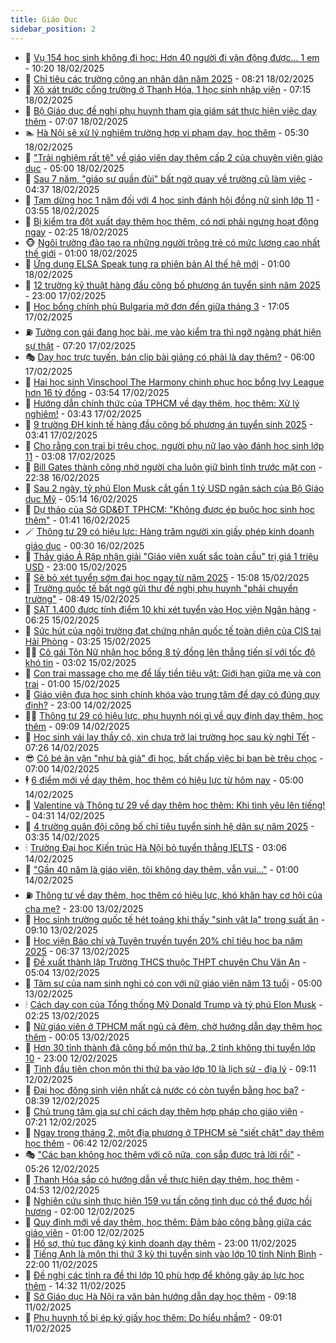 ```yaml
---
title: Giáo Dục
sidebar_position: 2
---
```


<!-- dantri-giao-duc:START -->
- 🤡 [Vụ 154 học sinh không đi học: Hơn 40 người đi vận động được... 1 em](https://dantri.com.vn/giao-duc/vu-154-hoc-sinh-khong-di-hoc-hon-40-nguoi-di-van-dong-duoc-1-em-20250218164609774.htm) - 10:20 18/02/2025
- 🗽 [Chỉ tiêu các trường công an nhân dân năm 2025](https://dantri.com.vn/giao-duc/chi-tieu-cac-truong-cong-an-nhan-dan-nam-2025-20250218151222485.htm) - 08:21 18/02/2025
- 🚦 [Xô xát trước cổng trường ở Thanh Hóa, 1 học sinh nhập viện](https://dantri.com.vn/giao-duc/xo-xat-truoc-cong-truong-o-thanh-hoa-1-hoc-sinh-nhap-vien-20250218122251975.htm) - 07:15 18/02/2025
- 🌋 [Bộ Giáo dục đề nghị phụ huynh tham gia giám sát thực hiện việc dạy thêm](https://dantri.com.vn/giao-duc/bo-giao-duc-de-nghi-phu-huynh-tham-gia-giam-sat-thuc-hien-viec-day-them-20250218135410160.htm) - 07:07 18/02/2025
- 🏊 [Hà Nội sẽ xử lý nghiêm trường hợp vi phạm dạy, học thêm](https://dantri.com.vn/giao-duc/ha-noi-se-xu-ly-nghiem-truong-hop-vi-pham-day-hoc-them-20250218120604214.htm) - 05:30 18/02/2025
- 🎃 [&quot;Trải nghiệm rất tệ&quot; về giáo viên dạy thêm cấp 2 của chuyên viên giáo dục](https://dantri.com.vn/giao-duc/trai-nghiem-rat-te-ve-giao-vien-day-them-cap-2-cua-chuyen-vien-giao-duc-20250217161810399.htm) - 05:00 18/02/2025
- 💄 [Sau 7 năm, &quot;giáo sư quần đùi&quot; bất ngờ quay về trường cũ làm việc](https://dantri.com.vn/giao-duc/sau-7-nam-giao-su-quan-dui-bat-ngo-quay-ve-truong-cu-lam-viec-20250218112428359.htm) - 04:37 18/02/2025
- 🦅 [Tạm dừng học 1 năm đối với 4 học sinh đánh hội đồng nữ sinh lớp 11](https://dantri.com.vn/giao-duc/tam-dung-hoc-1-nam-doi-voi-4-hoc-sinh-danh-hoi-dong-nu-sinh-lop-11-20250218101254117.htm) - 03:55 18/02/2025
- 🚦 [Bị kiểm tra đột xuất dạy thêm học thêm, có nơi phải ngưng hoạt động ngay](https://dantri.com.vn/giao-duc/bi-kiem-tra-dot-xuat-day-them-hoc-them-co-noi-phai-ngung-hoat-dong-ngay-20250218091750831.htm) - 02:25 18/02/2025
- 🐵 [Ngôi trường đào tạo ra những người trông trẻ có mức lương cao nhất thế giới](https://dantri.com.vn/giao-duc/ngoi-truong-dao-tao-ra-nhung-nguoi-trong-tre-co-muc-luong-cao-nhat-the-gioi-20250217160942931.htm) - 01:00 18/02/2025
- 🐘 [Ứng dụng ELSA Speak tung ra phiên bản AI thế hệ mới](https://dantri.com.vn/giao-duc/ung-dung-elsa-speak-tung-ra-phien-ban-ai-the-he-moi-20250217174948066.htm) - 01:00 18/02/2025
- 🦏 [12 trường kỹ thuật hàng đầu công bố phương án tuyển sinh năm 2025](https://dantri.com.vn/giao-duc/12-truong-ky-thuat-hang-dau-cong-bo-phuong-an-tuyen-sinh-nam-2025-20250217203612685.htm) - 23:00 17/02/2025
- 💼 [Học bổng chính phủ Bulgaria mở đơn đến giữa tháng 3](https://dantri.com.vn/giao-duc/hoc-bong-chinh-phu-bulgaria-mo-don-den-giua-thang-3-20250217191028354.htm) - 17:05 17/02/2025
- ⛽️ [Tưởng con gái đang học bài, mẹ vào kiểm tra thì ngỡ ngàng phát hiện sự thật](https://dantri.com.vn/giao-duc/tuong-con-gai-dang-hoc-bai-me-vao-kiem-tra-thi-ngo-ngang-phat-hien-su-that-20250217115242248.htm) - 07:20 17/02/2025
- 🎭 [Dạy học trực tuyến, bán clip bài giảng có phải là dạy thêm?](https://dantri.com.vn/giao-duc/day-hoc-truc-tuyen-ban-clip-bai-giang-co-phai-la-day-them-20250217105729900.htm) - 06:00 17/02/2025
- 🎃 [Hai học sinh Vinschool The Harmony chinh phục học bổng Ivy League hơn 16 tỷ đồng](https://dantri.com.vn/giao-duc/hai-hoc-sinh-vinschool-the-harmony-chinh-phuc-hoc-bong-ivy-league-hon-16-ty-dong-20250217104640310.htm) - 03:54 17/02/2025
- 🚀 [Hướng dẫn chính thức của TPHCM về dạy thêm, học thêm: Xử lý nghiêm!](https://dantri.com.vn/giao-duc/huong-dan-chinh-thuc-cua-tphcm-ve-day-them-hoc-them-xu-ly-nghiem-20250217103753947.htm) - 03:43 17/02/2025
- 👀 [9 trường ĐH kinh tế hàng đầu công bố phương án tuyển sinh 2025](https://dantri.com.vn/giao-duc/9-truong-dh-kinh-te-hang-dau-cong-bo-phuong-an-tuyen-sinh-2025-20250217103812992.htm) - 03:41 17/02/2025
- 🌝 [Cho rằng con trai bị trêu chọc, người phụ nữ lao vào đánh học sinh lớp 11](https://dantri.com.vn/giao-duc/cho-rang-con-trai-bi-treu-choc-nguoi-phu-nu-lao-vao-danh-hoc-sinh-lop-11-20250217093534092.htm) - 03:08 17/02/2025
- 🤗 [Bill Gates thành công nhờ người cha luôn giữ bình tĩnh trước mặt con](https://dantri.com.vn/giao-duc/bill-gates-thanh-cong-nho-nguoi-cha-luon-giu-binh-tinh-truoc-mat-con-20250216223958425.htm) - 22:38 16/02/2025
- 🦄 [Sau 2 ngày, tỷ phú Elon Musk cắt gần 1 tỷ USD ngân sách của Bộ Giáo dục Mỹ](https://dantri.com.vn/giao-duc/sau-2-ngay-ty-phu-elon-musk-cat-gan-1-ty-usd-ngan-sach-cua-bo-giao-duc-my-20250216101452096.htm) - 05:14 16/02/2025
- 🦍 [Dự thảo của Sở GD&amp;ĐT TPHCM: &quot;Không được ép buộc học sinh học thêm&quot;](https://dantri.com.vn/giao-duc/du-thao-cua-so-gddt-tphcm-khong-duoc-ep-buoc-hoc-sinh-hoc-them-20250216083355477.htm) - 01:41 16/02/2025
- 🪄 [Thông tư 29 có hiệu lực: Hàng trăm người xin giấy phép kinh doanh giáo dục](https://dantri.com.vn/giao-duc/thong-tu-29-co-hieu-luc-hang-tram-nguoi-xin-giay-phep-kinh-doanh-giao-duc-20250214180359053.htm) - 00:30 16/02/2025
- 🦆 [Thầy giáo Ả Rập nhận giải &quot;Giáo viên xuất sắc toàn cầu&quot; trị giá 1 triệu USD](https://dantri.com.vn/giao-duc/thay-giao-a-rap-nhan-giai-giao-vien-xuat-sac-toan-cau-tri-gia-1-trieu-usd-20250215111431537.htm) - 23:00 15/02/2025
- 🚀 [Sẽ bỏ xét tuyển sớm đại học ngay từ năm 2025](https://dantri.com.vn/giao-duc/se-bo-xet-tuyen-som-dai-hoc-ngay-tu-nam-2025-20250215215813955.htm) - 15:08 15/02/2025
- 🦒 [Trường quốc tế bất ngờ gửi thư đề nghị phụ huynh &quot;phải chuyển trường&quot;](https://dantri.com.vn/giao-duc/truong-quoc-te-bat-ngo-gui-thu-de-nghi-phu-huynh-phai-chuyen-truong-20250215154617281.htm) - 08:49 15/02/2025
- 🤡 [SAT 1.400 được tính điểm 10 khi xét tuyển vào Học viện Ngân hàng](https://dantri.com.vn/giao-duc/sat-1400-duoc-tinh-diem-10-khi-xet-tuyen-vao-hoc-vien-ngan-hang-20250215123225439.htm) - 06:25 15/02/2025
- 🤔 [Sức hút của ngôi trường đạt chứng nhận quốc tế toàn diện của CIS tại Hải Phòng](https://dantri.com.vn/giao-duc/suc-hut-cua-ngoi-truong-dat-chung-nhan-quoc-te-toan-dien-cua-cis-tai-hai-phong-20250215100851770.htm) - 03:25 15/02/2025
- 🧑‍💻 [Cô gái Tôn Nữ nhận học bổng 8 tỷ đồng lên thẳng tiến sĩ với tốc độ khó tin](https://dantri.com.vn/giao-duc/co-gai-ton-nu-nhan-hoc-bong-8-ty-dong-len-thang-tien-si-voi-toc-do-kho-tin-20250215094050440.htm) - 03:02 15/02/2025
- 🤡 [Con trai massage cho mẹ để lấy tiền tiêu vặt: Giới hạn giữa mẹ và con trai](https://dantri.com.vn/giao-duc/con-trai-massage-cho-me-de-lay-tien-tieu-vat-gioi-han-giua-me-va-con-trai-20250214164143245.htm) - 01:00 15/02/2025
- 🧠 [Giáo viên đưa học sinh chính khóa vào trung tâm để dạy có đúng quy định?](https://dantri.com.vn/giao-duc/giao-vien-dua-hoc-sinh-chinh-khoa-vao-trung-tam-de-day-co-dung-quy-dinh-20250214215401020.htm) - 23:00 14/02/2025
- 🧑‍💻 [Thông tư 29 có hiệu lực, phụ huynh nói gì về quy định dạy thêm, học thêm](https://dantri.com.vn/giao-duc/thong-tu-29-co-hieu-luc-phu-huynh-noi-gi-ve-quy-dinh-day-them-hoc-them-20250214123938254.htm) - 09:09 14/02/2025
- 🧠 [Học sinh vái lạy thầy cô, xin chưa trở lại trường học sau kỳ nghỉ Tết](https://dantri.com.vn/giao-duc/hoc-sinh-vai-lay-thay-co-xin-chua-tro-lai-truong-hoc-sau-ky-nghi-tet-20250214135726386.htm) - 07:26 14/02/2025
- 😎 [Cô bé ăn vận &quot;như bà già&quot; đi học, bất chấp việc bị bạn bè trêu chọc](https://dantri.com.vn/giao-duc/co-be-an-van-nhu-ba-gia-di-hoc-bat-chap-viec-bi-ban-be-treu-choc-20250213220927315.htm) - 07:00 14/02/2025
- 🕴 [6 điểm mới về dạy thêm, học thêm có hiệu lực từ hôm nay](https://dantri.com.vn/giao-duc/6-diem-moi-ve-day-them-hoc-them-co-hieu-luc-tu-hom-nay-20250213233035568.htm) - 05:00 14/02/2025
- 🧠 [Valentine và Thông tư 29 về dạy thêm học thêm: Khi tình yêu lên tiếng!](https://dantri.com.vn/giao-duc/valentine-va-thong-tu-29-ve-day-them-hoc-them-khi-tinh-yeu-len-tieng-20250214110831713.htm) - 04:31 14/02/2025
- 🚀 [4 trường quân đội công bố chỉ tiêu tuyển sinh hệ dân sự năm 2025](https://dantri.com.vn/giao-duc/4-truong-quan-doi-cong-bo-chi-tieu-tuyen-sinh-he-dan-su-nam-2025-20250214103307054.htm) - 03:35 14/02/2025
- 🕯 [Trường Đại học Kiến trúc Hà Nội bỏ tuyển thẳng IELTS](https://dantri.com.vn/giao-duc/truong-dai-hoc-kien-truc-ha-noi-bo-tuyen-thang-ielts-20250214100003843.htm) - 03:06 14/02/2025
- 🧰 [&quot;Gần 40 năm là giáo viên, tôi không dạy thêm, vẫn vui…&quot;](https://dantri.com.vn/giao-duc/gan-40-nam-la-giao-vien-toi-khong-day-them-van-vui-20250213203328566.htm) - 01:00 14/02/2025
- ⛽️ [Thông tư về dạy thêm, học thêm có hiệu lực, khó khăn hay cơ hội của cha mẹ?](https://dantri.com.vn/giao-duc/thong-tu-ve-day-them-hoc-them-co-hieu-luc-kho-khan-hay-co-hoi-cua-cha-me-20250213212640966.htm) - 23:00 13/02/2025
- 🤖 [Học sinh trường quốc tế hét toáng khi thấy &quot;sinh vật lạ&quot; trong suất ăn](https://dantri.com.vn/giao-duc/hoc-sinh-truong-quoc-te-het-toang-khi-thay-sinh-vat-la-trong-suat-an-20250213155747417.htm) - 09:10 13/02/2025
- 🦍 [Học viện Báo chí và Tuyên truyền tuyển 20% chỉ tiêu học bạ năm 2025](https://dantri.com.vn/giao-duc/hoc-vien-bao-chi-va-tuyen-truyen-tuyen-20-chi-tieu-hoc-ba-nam-2025-20250213133306817.htm) - 06:37 13/02/2025
- 🐘 [Đề xuất thành lập Trường THCS thuộc THPT chuyên Chu Văn An](https://dantri.com.vn/giao-duc/de-xuat-thanh-lap-truong-thcs-thuoc-thpt-chuyen-chu-van-an-20250213105229667.htm) - 05:04 13/02/2025
- 🌊 [Tâm sự của nam sinh nghi có con với nữ giáo viên năm 13 tuổi](https://dantri.com.vn/giao-duc/tam-su-cua-nam-sinh-nghi-co-con-voi-nu-giao-vien-nam-13-tuoi-20250213102252233.htm) - 05:00 13/02/2025
- 🕯 [Cách dạy con của Tổng thống Mỹ Donald Trump và tỷ phú Elon Musk](https://dantri.com.vn/giao-duc/cach-day-con-cua-tong-thong-my-donald-trump-va-ty-phu-elon-musk-20250212161428667.htm) - 02:25 13/02/2025
- 🐎 [Nữ giáo viên ở TPHCM mất ngủ cả đêm, chờ hướng dẫn dạy thêm học thêm](https://dantri.com.vn/giao-duc/nu-giao-vien-o-tphcm-mat-ngu-ca-dem-cho-huong-dan-day-them-hoc-them-20250213055023351.htm) - 00:05 13/02/2025
- 🐻 [Hơn 30 tỉnh thành đã công bố môn thứ ba, 2 tỉnh không thi tuyển lớp 10](https://dantri.com.vn/giao-duc/hon-30-tinh-thanh-da-cong-bo-mon-thu-ba-2-tinh-khong-thi-tuyen-lop-10-20250212210537134.htm) - 23:00 12/02/2025
- 🐎 [Tỉnh đầu tiên chọn môn thi thứ ba vào lớp 10 là lịch sử - địa lý](https://dantri.com.vn/giao-duc/tinh-dau-tien-chon-mon-thi-thu-ba-vao-lop-10-la-lich-su-dia-ly-20250212160434475.htm) - 09:11 12/02/2025
- 🫣 [Đại học đông sinh viên nhất cả nước có còn tuyển bằng học bạ?](https://dantri.com.vn/giao-duc/dai-hoc-dong-sinh-vien-nhat-ca-nuoc-co-con-tuyen-bang-hoc-ba-20250212152927244.htm) - 08:39 12/02/2025
- 🤭 [Chủ trung tâm gia sư chỉ cách dạy thêm hợp pháp cho giáo viên](https://dantri.com.vn/giao-duc/chu-trung-tam-gia-su-chi-cach-day-them-hop-phap-cho-giao-vien-20250212140949848.htm) - 07:21 12/02/2025
- 🥳 [Ngay trong tháng 2, một địa phương ở TPHCM sẽ &quot;siết chặt&quot; dạy thêm học thêm](https://dantri.com.vn/giao-duc/ngay-trong-thang-2-mot-dia-phuong-o-tphcm-se-siet-chat-day-them-hoc-them-20250212133044481.htm) - 06:42 12/02/2025
- 🎭 [&quot;Các bạn không học thêm với cô nữa, con sắp được trả lời rồi&quot;](https://dantri.com.vn/giao-duc/cac-ban-khong-hoc-them-voi-co-nua-con-sap-duoc-tra-loi-roi-20250212110725331.htm) - 05:26 12/02/2025
- 🥸 [Thanh Hóa sắp có hướng dẫn về thực hiện dạy thêm, học thêm](https://dantri.com.vn/giao-duc/thanh-hoa-sap-co-huong-dan-ve-thuc-hien-day-them-hoc-them-20250212114417257.htm) - 04:53 12/02/2025
- 🦣 [Nghiên cứu sinh thực hiện 159 vụ tấn công tình dục có thể được hồi hương](https://dantri.com.vn/giao-duc/nghien-cuu-sinh-thuc-hien-159-vu-tan-cong-tinh-duc-co-the-duoc-hoi-huong-20250211211415219.htm) - 02:00 12/02/2025
- 🤔 [Quy định mới về dạy thêm, học thêm: Đảm bảo công bằng giữa các giáo viên](https://dantri.com.vn/giao-duc/quy-dinh-moi-ve-day-them-hoc-them-dam-bao-cong-bang-giua-cac-giao-vien-20250210133104191.htm) - 01:00 12/02/2025
- 🦣 [Hồ sơ, thủ tục đăng ký kinh doanh dạy thêm](https://dantri.com.vn/giao-duc/ho-so-thu-tuc-dang-ky-kinh-doanh-day-them-20250211222319551.htm) - 23:00 11/02/2025
- 🐲 [Tiếng Anh là môn thi thứ 3 kỳ thi tuyển sinh vào lớp 10 tỉnh Ninh Bình](https://dantri.com.vn/giao-duc/tieng-anh-la-mon-thi-thu-3-ky-thi-tuyen-sinh-vao-lop-10-tinh-ninh-binh-20250211191356007.htm) - 22:00 11/02/2025
- 🔭 [Đề nghị các tỉnh ra đề thi lớp 10 phù hợp để không gây áp lực học thêm](https://dantri.com.vn/giao-duc/de-nghi-cac-tinh-ra-de-thi-lop-10-phu-hop-de-khong-gay-ap-luc-hoc-them-20250211212443903.htm) - 14:32 11/02/2025
- 🥷 [Sở Giáo dục Hà Nội ra văn bản hướng dẫn dạy học thêm](https://dantri.com.vn/giao-duc/so-giao-duc-ha-noi-ra-van-ban-huong-dan-day-hoc-them-20250211161354775.htm) - 09:18 11/02/2025
- 🎊 [Phụ huynh tố bị ép ký giấy học thêm: Do hiểu nhầm?](https://dantri.com.vn/giao-duc/phu-huynh-to-bi-ep-ky-giay-hoc-them-do-hieu-nham-20250211155611374.htm) - 09:01 11/02/2025<!-- dantri-giao-duc:END -->
